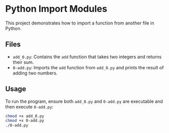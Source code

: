 # Python Import Modules

This project demonstrates how to import a function from another file in Python.

## Files

- `add_0.py`: Contains the `add` function that takes two integers and returns their sum.
- `0-add.py`: Imports the `add` function from `add_0.py` and prints the result of adding two numbers.

## Usage

To run the program, ensure both `add_0.py` and `0-add.py` are executable and then execute `0-add.py`:

```sh
chmod +x add_0.py
chmod +x 0-add.py
./0-add.py
